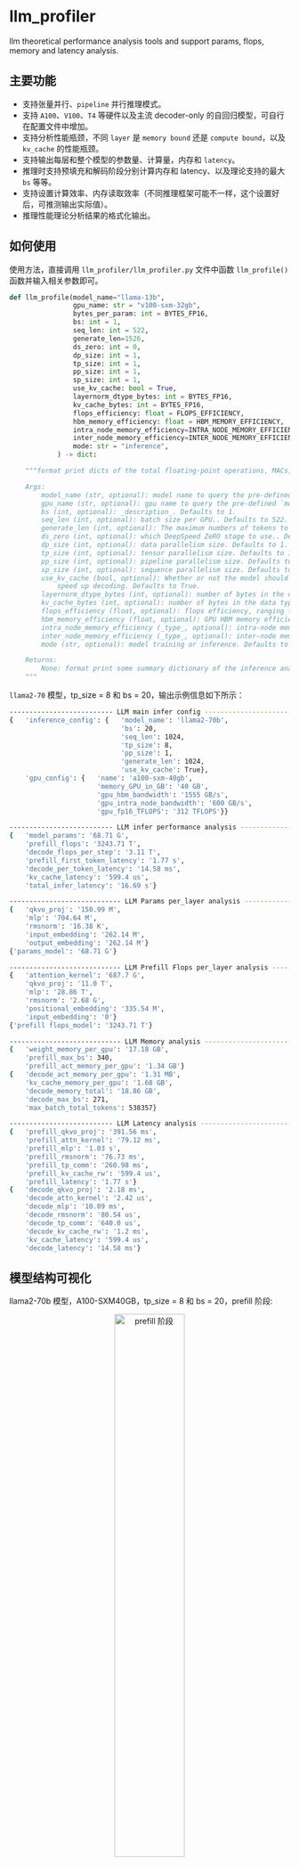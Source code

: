 # llm_profiler
llm theoretical performance analysis tools and support params, flops, memory and latency analysis.

## 主要功能

- 支持张量并行、`pipeline` 并行推理模式。
- 支持 `A100`、`V100`、`T4` 等硬件以及主流 decoder-only 的自回归模型，可自行在配置文件中增加。
- 支持分析性能瓶颈，不同 `layer` 是 `memory bound` 还是 `compute bound`，以及 `kv_cache` 的性能瓶颈。
- 支持输出每层和整个模型的参数量、计算量，内存和 `latency`。
- 推理时支持预填充和解码阶段分别计算内存和 latency、以及理论支持的最大 `bs` 等等。
- 支持设置计算效率、内存读取效率（不同推理框架可能不一样，这个设置好后，可推测输出实际值）。
- 推理性能理论分析结果的格式化输出。

## 如何使用

使用方法，直接调用 `llm_profiler/llm_profiler.py` 文件中函数 `llm_profile()` 函数并输入相关参数即可。

```python
def llm_profile(model_name="llama-13b",
                gpu_name: str = "v100-sxm-32gb",
                bytes_per_param: int = BYTES_FP16,
                bs: int = 1,
                seq_len: int = 522,
                generate_len=1526,
                ds_zero: int = 0,
                dp_size: int = 1,
                tp_size: int = 1,
                pp_size: int = 1,
                sp_size: int = 1,
                use_kv_cache: bool = True,
                layernorm_dtype_bytes: int = BYTES_FP16,
                kv_cache_bytes: int = BYTES_FP16,
                flops_efficiency: float = FLOPS_EFFICIENCY,
                hbm_memory_efficiency: float = HBM_MEMORY_EFFICIENCY,
                intra_node_memory_efficiency=INTRA_NODE_MEMORY_EFFICIENCY,
                inter_node_memory_efficiency=INTER_NODE_MEMORY_EFFICIENCY,
                mode: str = "inference",
            ) -> dict:

    """format print dicts of the total floating-point operations, MACs, parameters and latency of a llm.

    Args:
        model_name (str, optional): model name to query the pre-defined `model_configs.json`. Defaults to "llama-13b".
        gpu_name (str, optional): gpu name to query the pre-defined `model_configs.json`. Defaults to "v100-sxm2-32gb".
        bs (int, optional): _description_. Defaults to 1.
        seq_len (int, optional): batch size per GPU.. Defaults to 522.
        generate_len (int, optional): The maximum numbers of tokens to generate, ignoring the number of tokens in the prompt. Defaults to 1526.
        ds_zero (int, optional): which DeepSpeed ZeRO stage to use.. Defaults to 0.
        dp_size (int, optional): data parallelism size. Defaults to 1.
        tp_size (int, optional): tensor parallelism size. Defaults to 1.
        pp_size (int, optional): pipeline parallelism size. Defaults to 1.
        sp_size (int, optional): sequence parallelism size. Defaults to 1.
        use_kv_cache (bool, optional): Whether or not the model should use the past last key/values attentions (if applicable to the model) to
            speed up decoding. Defaults to True.
        layernorm_dtype_bytes (int, optional): number of bytes in the data type for the layernorm activations.. Defaults to BYTES_FP16.
        kv_cache_bytes (int, optional): number of bytes in the data type for the kv_cache. Defaults to None.
        flops_efficiency (float, optional): flops efficiency, ranging from 0 to 1. Defaults to None.
        hbm_memory_efficiency (float, optional): GPU HBM memory efficiency, ranging from 0 to 1. Defaults to HBM_MEMORY_EFFICIENCY.
        intra_node_memory_efficiency (_type_, optional): intra-node memory efficiency, ranging from 0 to 1.. Defaults to INTRA_NODE_MEMORY_EFFICIENCY.
        inter_node_memory_efficiency (_type_, optional): inter-node memory efficiency, ranging from 0 to 1.. Defaults to INTER_NODE_MEMORY_EFFICIENCY.
        mode (str, optional): model training or inference. Defaults to "inference".

    Returns:
        None: format print some summary dictionary of the inference analysis
    """
```

`llama2-70` 模型，tp_size = 8 和 bs = 20，输出示例信息如下所示：

```bash
-------------------------- LLM main infer config --------------------------
{   'inference_config': {   'model_name': 'llama2-70b',
                            'bs': 20,
                            'seq_len': 1024,
                            'tp_size': 8,
                            'pp_size': 1,
                            'generate_len': 1024,
                            'use_kv_cache': True},
    'gpu_config': {   'name': 'a100-sxm-40gb',
                      'memory_GPU_in_GB': '40 GB',
                      'gpu_hbm_bandwidth': '1555 GB/s',
                      'gpu_intra_node_bandwidth': '600 GB/s',
                      'gpu_fp16_TFLOPS': '312 TFLOPS'}}

-------------------------- LLM infer performance analysis --------------------------
{   'model_params': '68.71 G',
    'prefill_flops': '3243.71 T',
    'decode_flops_per_step': '3.11 T',
    'prefill_first_token_latency': '1.77 s',
    'decode_per_token_latency': '14.58 ms',
    'kv_cache_latency': '599.4 us',
    'total_infer_latency': '16.69 s'}

---------------------------- LLM Params per_layer analysis ----------------------------
{   'qkvo_proj': '150.99 M',
    'mlp': '704.64 M',
    'rmsnorm': '16.38 K',
    'input_embedding': '262.14 M',
    'output_embedding': '262.14 M'}
{'params_model': '68.71 G'}

---------------------------- LLM Prefill Flops per_layer analysis -----------------------------
{   'attention_kernel': '687.7 G',
    'qkvo_proj': '11.0 T',
    'mlp': '28.86 T',
    'rmsnorm': '2.68 G',
    'positional_embedding': '335.54 M',
    'input_embedding': '0'}
{'prefill flops_model': '3243.71 T'}

---------------------------- LLM Memory analysis -----------------------------
{   'weight_memory_per_gpu': '17.18 GB',
    'prefill_max_bs': 340,
    'prefill_act_memory_per_gpu': '1.34 GB'}
{   'decode_act_memory_per_gpu': '1.31 MB',
    'kv_cache_memory_per_gpu': '1.68 GB',
    'decode_memory_total': '18.86 GB',
    'decode_max_bs': 271,
    'max_batch_total_tokens': 538357}

-------------------------- LLM Latency analysis --------------------------
{   'prefill_qkvo_proj': '391.56 ms',
    'prefill_attn_kernel': '79.12 ms',
    'prefill_mlp': '1.03 s',
    'prefill_rmsnorm': '76.73 ms',
    'prefill_tp_comm': '260.98 ms',
    'prefill_kv_cache_rw': '599.4 us',
    'prefill_latency': '1.77 s'}
{   'decode_qkvo_proj': '2.18 ms',
    'decode_attn_kernel': '2.42 us',
    'decode_mlp': '10.09 ms',
    'decode_rmsnorm': '80.54 us',
    'decode_tp_comm': '640.0 us',
    'decode_kv_cache_rw': '1.2 ms',
    'kv_cache_latency': '599.4 us',
    'decode_latency': '14.58 ms'}
```

## 模型结构可视化

llama2-70b 模型，A100-SXM40GB，tp_size = 8 和 bs = 20，prefill 阶段:

<div align="center">
<img src="figures/grpah_prefill_llama2-70b_tp8_bs20_seqlen1024_genlen1024.png.png" width="50%" alt="prefill 阶段">
</div>

llama2-70b 模型，A100-SXM40GB，tp_size = 8 和 bs = 20， decode 阶段:

<div align="center">
<img src="figures/grpah_decode_llama2-70b_tp8_bs20_seqlen1024_genlen1024.png.png" width="50%" alt="decode 阶段">
</div>

## 模型参数量、计算量、latency 分布

llama2-70b 模型，A100-SXM40GB，tp_size = 8 和 bs = 20，参数量统计分布:

<div align="center">
<img src="figures/params_llama2-70b_tp8_bs20_seqlen1024_genlen1024.png" width="50%" alt="prefill 阶段">
</div>

llama2-70b 模型，A100-SXM40GB，tp_size = 8 和 bs = 20，prefill 阶段计算量统计分布:

<div align="center">
<img src="figures/flops_prefill_llama2-70b_tp8_bs20_seqlen1024_genlen1024.png" width="50%" alt="prefill 阶段计算量统计分布">
</div>

llama2-70b 模型，A100-SXM40GB，tp_size = 8 和 bs = 20，prefill 阶段 latency 统计分布:

<div align="center">
<img src="figures/latency_prefill_llama2-70b_tp8_bs20_seqlen1024_genlen1024.png" width="50%" alt="prefill 阶段 latency 统计分布">
</div>

llama2-70b 模型，A100-SXM40GB，tp_size = 8 和 bs = 20，decode 阶段 latency 统计分布:

<div align="center">
<img src="figures/latency_decode_llama2-70b_tp8_bs20_seqlen1024_genlen1024.png" width="50%" alt="decode 阶段 latency 统计分布">
</div>

## TODO

- 修复一些计算的错误
- 支持训练模型理论性能分析
- 支持量化

## 参考链接
- [Transformer 性能分析理论基础](https://github.com/HarleysZhang/dl_note/blob/main/6-llm_note/transformer_basic/Transformer%E6%80%A7%E8%83%BD%E5%88%86%E6%9E%90%E7%90%86%E8%AE%BA%E5%9F%BA%E7%A1%80.md)
- [llm_analysis](https://github.com/cli99/llm-analysis)
- [Transformer Inference Arithmetic](https://kipp.ly/blog/transformer-inference-arithmetic/)
- [LLM-Viewer](https://github.com/hahnyuan/LLM-Viewer.git)